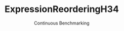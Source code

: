 ---
layout: docu
title: ExpressionReorderingH34
subtitle: Continuous Benchmarking
selected: Expression_Reordering
expanded: Benchmarking
benchmark: /individual_results/ExpressionReorderingH34.html
---